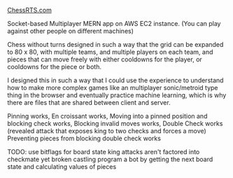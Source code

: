 [ChessRTS.com](http://chessrts.com:8080/)

Socket-based Multiplayer MERN app on AWS EC2 instance. (You can play against other people on different machines)

Chess without turns designed in such a way that the grid can be expanded to 80 x 80, with multiple teams, and multiple players on each team, and pieces that can move freely with either cooldowns for the player, or cooldowns for the piece or both.

I designed this in such a way that I could use the experience to understand how to make more complex games like an multiplayer sonic/metroid type thing in the browser and eventually practice machine learning, which is why there are files that are shared between client and server.

Pinning works,
En croissant works,
Moving into a pinned position and blocking check works,
Blocking invalid moves works,
Double Check works (revealed attack that exposes king to two checks and forces a move)
Preventing pieces from blocking double check works

TODO: use bitflags for board state
      king attacks aren't factored into checkmate yet
      broken castling
      program a bot by getting the next board state and calculating values of pieces
      
